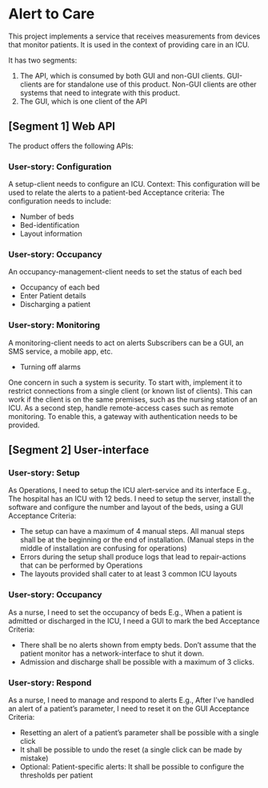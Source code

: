 # Alert to Care

This project implements a service that receives measurements from devices that monitor patients.
It is used in the context of providing care in an ICU. 

It has two segments:

1. The API, which is consumed by both GUI and non-GUI clients.
GUI-clients are for standalone use of this product.
Non-GUI clients are other systems that need to integrate with this product.
1. The GUI, which is one client of the API

## [Segment 1] Web API

The product offers the following APIs:

### User-story: Configuration

A setup-client needs to configure an ICU.
Context: This configuration will be used to relate the alerts to a patient-bed
Acceptance criteria: The configuration needs to include:
-	Number of beds
- Bed-identification
- Layout information

### User-story: Occupancy

An occupancy-management-client needs to set the status of each bed
-	Occupancy of each bed
-	Enter Patient details
-	Discharging a patient

### User-story: Monitoring 
A monitoring-client needs to act on alerts
Subscribers can be a GUI, an SMS service, a mobile app, etc.
-	Turning off alarms

One concern in such a system is security. To start with, implement it to restrict connections from a single client (or known list of clients). This can work if the client is on the same premises, such as the nursing station of an ICU.
As a second step, handle remote-access cases such as remote monitoring. To enable this, a gateway with authentication needs to be provided.

## [Segment 2] User-interface

### User-story: Setup

As Operations, I need to setup the ICU alert-service and its interface
E.g., The hospital has an ICU with 12 beds. I need to setup the server, install the software and configure the number and layout of the beds, using a GUI
Acceptance Criteria:
-	The setup can have a maximum of 4 manual steps. All manual steps shall be at the beginning or the end of installation.
(Manual steps in the middle of installation are confusing for operations)
-	Errors during the setup shall produce logs that lead to repair-actions that can be performed by Operations
-	The layouts provided shall cater to at least 3 common ICU layouts 

### User-story: Occupancy

As a nurse, I need to set the occupancy of beds
E.g., When a patient is admitted or discharged in the ICU, I need a GUI to mark the bed
Acceptance Criteria:
-	There shall be no alerts shown from empty beds. Don’t assume that the patient monitor has a network-interface to shut it down.
-	Admission and discharge shall be possible with a maximum of 3 clicks.

### User-story: Respond

As a nurse, I need to manage and respond to alerts
E.g., After I’ve handled an alert of a patient’s parameter, I need to reset it on the GUI
Acceptance Criteria:
-	Resetting an alert of a patient’s parameter shall be possible with a single click
-	It shall be possible to undo the reset
(a single click can be made by mistake)
-	Optional: Patient-specific alerts: It shall be possible to configure the thresholds per patient
